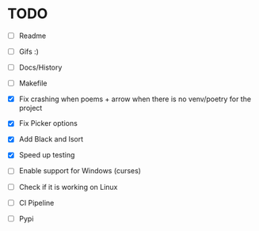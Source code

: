 # TODO

- [ ] Readme
- [ ] Gifs :)
- [ ] Docs/History
- [ ] Makefile

- [x] Fix crashing when poems + arrow when there is no venv/poetry for the project
- [x] Fix Picker options

- [x] Add Black and Isort
- [x] Speed up testing
- [ ] Enable support for Windows (curses)
- [ ] Check if it is working on Linux
- [ ] CI Pipeline
- [ ] Pypi
